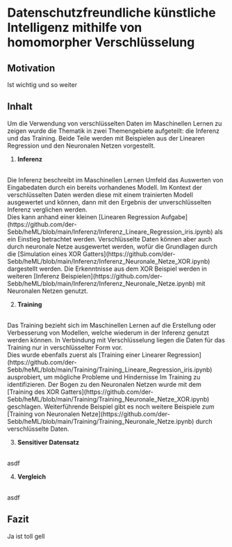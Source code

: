 Datenschutzfreundliche künstliche Intelligenz mithilfe von homomorpher Verschlüsselung
===

Motivation
---
Ist wichtig und so weiter

Inhalt
---
Um die Verwendung von verschlüsselten Daten im Maschinellen Lernen zu zeigen wurde die Thematik in zwei Themengebiete aufgeteilt: die Inferenz und das Training. Beide Teile werden mit Beispielen aus der Linearen Regression und den Neuronalen Netzen vorgestellt.

1. **Inferenz** 
<br>
Die Inferenz beschreibt im Maschinellen Lernen Umfeld das Auswerten von Eingabedaten durch ein bereits vorhandenes Modell. Im Kontext der verschlüsselten Daten werden diese mit einem trainierten Modell ausgewertet und können, dann mit den Ergebnis der unverschlüsselten Inferenz verglichen werden.<br> 
Dies kann anhand einer kleinen [Linearen Regression Aufgabe](https://github.com/der-Sebb/heML/blob/main/Inferenz/Inferenz_Lineare_Regression_iris.ipynb) als ein Einstieg betrachtet werden. Verschlüsselte Daten können aber auch durch neuronale Netze ausgewertet werden, wofür die Grundlagen durch die [Simulation eines XOR Gatters](https://github.com/der-Sebb/heML/blob/main/Inferenz/Inferenz_Neuronale_Netze_XOR.ipynb) dargestellt werden. Die Erkenntnisse aus dem XOR Beispiel werden in weiteren [Inferenz Beispielen](https://github.com/der-Sebb/heML/blob/main/Inferenz/Inferenz_Neuronale_Netze.ipynb) mit Neuronalen Netzen genutzt.

2. **Training** 
<br>
Das Training bezieht sich im Maschinellen Lernen auf die Erstellung oder Verbesserung von Modellen, welche wiederum in der Inferenz genutzt werden können. In Verbindung mit Verschlüsselung liegen die Daten für das Training nur in verschlüsselter Form vor.
<br>
Dies wurde ebenfalls zuerst als [Training einer Linearer Regression](https://github.com/der-Sebb/heML/blob/main/Training/Training_Lineare_Regression_iris.ipynb) ausprobiert, um mögliche Probleme und Hindernisse Im Training zu identifizieren. Der Bogen zu den Neuronalen Netzen wurde mit dem [Training des XOR Gatters](https://github.com/der-Sebb/heML/blob/main/Training/Training_Neuronale_Netze_XOR.ipynb) geschlagen. Weiterführende Beispiel gibt es noch weitere Beispiele zum [Training von Neuronalen Netze](https://github.com/der-Sebb/heML/blob/main/Training/Training_Neuronale_Netze.ipynb) durch verschlüsselte Daten.

3. **Sensitiver Datensatz**
<br>
asdf

4. **Vergleich**
<br>
asdf

Fazit
---
Ja ist toll gell